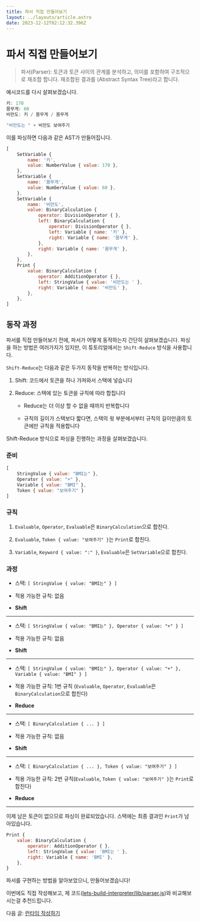 ```yaml
---
title: 파서 직접 만들어보기
layout: ../layouts/article.astro
date: 2023-12-12T02:12:32.396Z
---
```

# 파서 직접 만들어보기

> 파서(Parser): 토큰과 토큰 사이의 관계를 분석하고, 의미를 포함하여 구조적으로 재조합 합니다. 재조합된 결과를 [](AST)(Abstract Syntax Tree)라고 합니다.

예시코드를 다시 살펴보겠습니다.

```javascript
키: 170
몸무게: 60
비만도: 키 / 몸무게 / 몸무게

"비만도는 " + 비만도 보여주기
```

이를 파싱하면 다음과 같은 AST가 만들어집니다.

```javascript
[
	SetVariable {
		name: '키',
		value: NumberValue { value: 170 },
    },
    SetVariable {
        name: '몸무게',
        value: NumberValue { value: 60 },
    },
    SetVariable {
        name: '비만도',
        value: BinaryCalculation {
            operator: DivisionOperator { },
            left: BinaryCalculation {
                operator: DivisionOperator { },
                left: Variable { name: '키' },
                right: Variable { name: '몸무게' },
            },
            right: Variable { name: '몸무게' },
        },
    },
    Print {
        value: BinaryCalculation {
            operator: AdditionOperator { },
            left: StringValue { value: '비만도는 ' },
            right: Variable { name: '비만도' },
        },
    },
]
```

## 동작 과정

파서를 직접 만들어보기 전에, 파서가 어떻게 동작하는지 간단히 살펴보겠습니다. 파싱을 하는 방법은 여러가지가 있지만, 이 튜토리얼에서는 `Shift-Reduce` 방식을 사용합니다.

`Shift-Reduce`는 다음과 같은 두가지 동작을 반복하는 방식입니다.

1. Shift: 코드에서 토큰을 하나 가져와서 스택에 넣습니다

2. Reduce: 스택에 있는 토큰을 규칙에 따라 합칩니다

   * Reduce는 더 이상 할 수 없을 때까지 반복합니다

   * 규칙의 길이가 스택보다 짧다면, 스택의 윗 부분에서부터 규칙의 길이만큼의 토큰에만 규칙을 적용합니다

Shift-Reduce 방식으로 파싱을 진행하는 과정을 살펴보겠습니다.

### 준비

```javascript
[
    StringValue { value: "BMI는" },
    Operator { value: "+" },
    Variable { value: "BMI" },
    Token { value: "보여주기" }
]
```

### 규칙

1. `Evaluable`, `Operator`, `Evaluable`은 `BinaryCalculation`으로 합친다.

2. `Evaluable`, `Token { value: "보여주기" }`는 `Print`로 합친다.

3. `Variable`, `Keyword { value: ":" }`, `Evaluable`은 `SetVariable`으로 합친다.

### 과정

* 스택: `[ StringValue { value: "BMI는" } ]`

* 적용 가능한 규칙: 없음

* **Shift**

---

* 스택: `[ StringValue { value: "BMI는" }, Operator { value: "+" } ]`

* 적용 가능한 규칙: 없음

* **Shift**

---

* 스택: `[ StringValue { value: "BMI는" }, Operator { value: "+" }, Variable { value: "BMI" } ]`

* 적용 가능한 규칙: 1번 규칙 (`Evaluable`, `Operator`, `Evaluable`은 `BinaryCalculation`으로 합친다)

* **Reduce**

---

* 스택: `[ BinaryCalculation { ... } ]`

* 적용 가능한 규칙: 없음

* **Shift**

---

* 스택: `[ BinaryCalculation { ... }, Token { value: "보여주기" } ]`

* 적용 가능한 규칙: 2번 규칙(`Evaluable`, `Token { value: "보여주기" }`는 `Print`로 합친다)

* **Reduce**

---

이제 남은 토큰이 없으므로 파싱이 완료되었습니다. 스택에는 최종 결과인 `Print`가 남아있습니다.

```javascript
Print {
    value: BinaryCalculation {
        operator: AdditionOperator { },
        left: StringValue { value: 'BMI는 ' },
        right: Variable { name: 'BMI' },
    },
}
```

파서를 구현하는 방법을 알아보았으니, 만들어보겠습니다!

이번에도 직접 작성해보고, 제 코드([lets-build-interpreter/lib/parser.js](https://github.com/rycont/lets-build-interpreter/blob/main/lib/parser.js))와 비교해보시는걸 추천드립니다.

다음 글: [런타임 작성하기](yaksok-ts-runtime)
